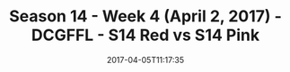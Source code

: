 ---
title: Season 14 - Week 4 (April 2, 2017) - DCGFFL - S14 Red vs S14 Pink
teams-score:
- team: _teams/s14-red.md
  score:
- team: _teams/s14-pink.md
  score: 44
mvp: Larry & Greg Carter
game-ball: Pedro & JJ
sportsperson: ''
season: 14
week: 4
date: '2017-04-05T11:17:35'
pageid: season-14-week-4-april-2-2017-5103-vs-5102
---